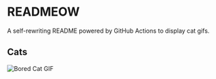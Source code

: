 # READMEOW

A self-rewriting README powered by GitHub Actions to display cat gifs.

## Cats

![Bored Cat GIF](https://media3.giphy.com/media/v1.Y2lkPTlhY2QwMmRhMGh0NXI2a3k4bjY0ejQxcXQ1dWFkdmtrNnU1bHQyM245MGo4Z3pqdSZlcD12MV9naWZzX3NlYXJjaCZjdD1n/mlvseq9yvZhba/200.gif)
